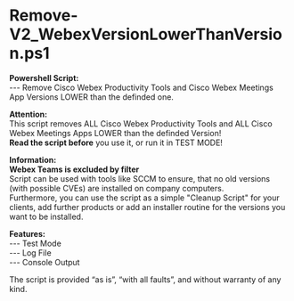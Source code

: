# Remove-V2_WebexVersionLowerThanVersion.ps1
<b>Powershell Script:</b> <br>
--- Remove Cisco Webex Productivity Tools and Cisco Webex Meetings App Versions LOWER than the definded one.<br>

<b>Attention:</b><br>
This script removes ALL Cisco Webex Productivity Tools and ALL Cisco Webex Meetings Apps LOWER than the definded Version!<br>
<b>Read the script before</b> you use it, or run it in TEST MODE!

<b>Information:</b><br>
<b>Webex Teams is excluded by filter</b><br>
Script can be used with tools like SCCM to ensure, that no old versions (with possible CVEs) are installed on company computers.<br>
Furthermore, you can use the script as a simple "Cleanup Script" for your clients, add further products or add an installer routine for the versions you want to be installed.<br>

<b>Features:</b><br>
--- Test Mode<br>
--- Log File<br>
--- Console Output<br>

The script is provided “as is”, “with all faults”, and without warranty of any kind.
